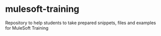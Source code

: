 # mulesoft-training
Repository to help students to take prepared snippets, files and examples for MuleSoft Training
